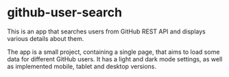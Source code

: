 # github-user-search
This is an app that searches users from GitHub REST API and displays various details about them.

The app is a small project, containing a single page, that aims to load some data for different GitHub users. 
It has a light and dark mode settings, as well as implemented mobile, tablet and desktop versions.
